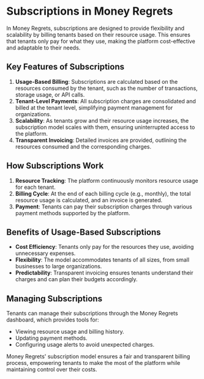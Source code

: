 # Subscriptions in Money Regrets

In Money Regrets, subscriptions are designed to provide flexibility and scalability by billing tenants based on their resource usage. This ensures that tenants only pay for what they use, making the platform cost-effective and adaptable to their needs.

## Key Features of Subscriptions

1. **Usage-Based Billing**: Subscriptions are calculated based on the resources consumed by the tenant, such as the number of transactions, storage usage, or API calls.
2. **Tenant-Level Payments**: All subscription charges are consolidated and billed at the tenant level, simplifying payment management for organizations.
3. **Scalability**: As tenants grow and their resource usage increases, the subscription model scales with them, ensuring uninterrupted access to the platform.
4. **Transparent Invoicing**: Detailed invoices are provided, outlining the resources consumed and the corresponding charges.

## How Subscriptions Work

1. **Resource Tracking**: The platform continuously monitors resource usage for each tenant.
2. **Billing Cycle**: At the end of each billing cycle (e.g., monthly), the total resource usage is calculated, and an invoice is generated.
3. **Payment**: Tenants can pay their subscription charges through various payment methods supported by the platform.

## Benefits of Usage-Based Subscriptions

- **Cost Efficiency**: Tenants only pay for the resources they use, avoiding unnecessary expenses.
- **Flexibility**: The model accommodates tenants of all sizes, from small businesses to large organizations.
- **Predictability**: Transparent invoicing ensures tenants understand their charges and can plan their budgets accordingly.

## Managing Subscriptions

Tenants can manage their subscriptions through the Money Regrets dashboard, which provides tools for:

- Viewing resource usage and billing history.
- Updating payment methods.
- Configuring usage alerts to avoid unexpected charges.

Money Regrets' subscription model ensures a fair and transparent billing process, empowering tenants to make the most of the platform while maintaining control over their costs.